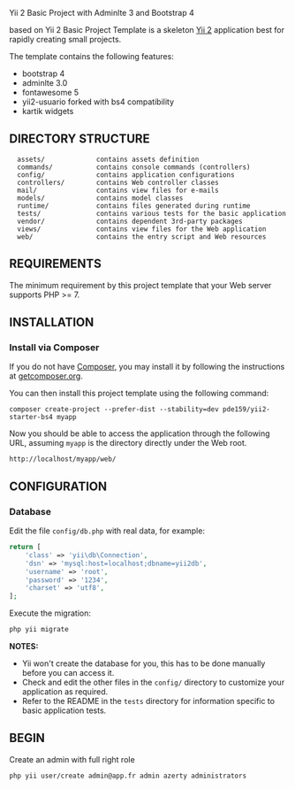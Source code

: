 
Yii 2 Basic Project with Adminlte 3 and Bootstrap 4

based on Yii 2 Basic Project Template is a skeleton [Yii 2](http://www.yiiframework.com/) application best for rapidly creating small projects.

The template contains the following features:
- bootstrap 4
- adminlte 3.0
- fontawesome 5
- yii2-usuario forked with bs4 compatibility
- kartik widgets

DIRECTORY STRUCTURE
-------------------

      assets/             contains assets definition
      commands/           contains console commands (controllers)
      config/             contains application configurations
      controllers/        contains Web controller classes
      mail/               contains view files for e-mails
      models/             contains model classes
      runtime/            contains files generated during runtime
      tests/              contains various tests for the basic application
      vendor/             contains dependent 3rd-party packages
      views/              contains view files for the Web application
      web/                contains the entry script and Web resources



REQUIREMENTS
------------

The minimum requirement by this project template that your Web server supports PHP >= 7.


INSTALLATION
------------

### Install via Composer

If you do not have [Composer](http://getcomposer.org/), you may install it by following the instructions
at [getcomposer.org](http://getcomposer.org/doc/00-intro.md#installation-nix).

You can then install this project template using the following command:

~~~
composer create-project --prefer-dist --stability=dev pde159/yii2-starter-bs4 myapp
~~~

Now you should be able to access the application through the following URL, assuming `myapp` is the directory directly under the Web root.

~~~
http://localhost/myapp/web/
~~~

CONFIGURATION
-------------

### Database

Edit the file `config/db.php` with real data, for example:

```php
return [
    'class' => 'yii\db\Connection',
    'dsn' => 'mysql:host=localhost;dbname=yii2db',
    'username' => 'root',
    'password' => '1234',
    'charset' => 'utf8',
];
```

Execute the migration:

```sh
php yii migrate
```

**NOTES:**
- Yii won't create the database for you, this has to be done manually before you can access it.
- Check and edit the other files in the `config/` directory to customize your application as required.
- Refer to the README in the `tests` directory for information specific to basic application tests.


BEGIN
-----

Create an admin with full right role

```sh
php yii user/create admin@app.fr admin azerty administrators
```